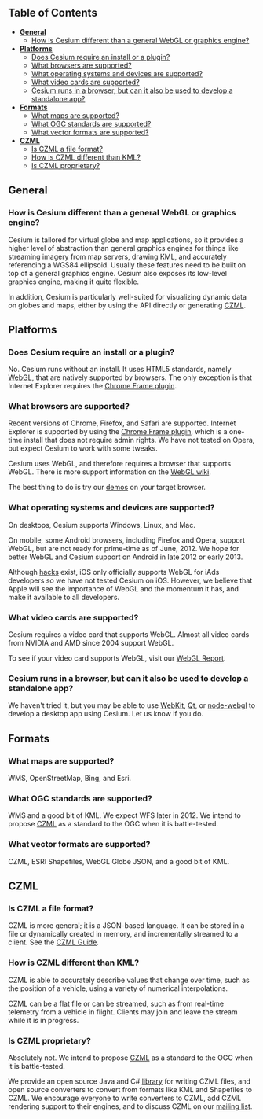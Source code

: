 ## Table of Contents

* [**General**](#general)
	* [How is Cesium different than a general WebGL or graphics engine?](#generalDifference)
* [**Platforms**](#platforms)
	* [Does Cesium require an install or a plugin?](#plugin)
	* [What browsers are supported?](#browsers)
	* [What operating systems and devices are supported?](#OS)
	* [What video cards are supported?](#videoCards)
	* [Cesium runs in a browser, but can it also be used to develop a standalone app?](#standalone)
* [**Formats**](#formats)
	* [What maps are supported?](#maps)
	* [What OGC standards are supported?](#OGC)
	* [What vector formats are supported?](#vectorFormats)
* [**CZML**](#czml)
	* [Is CZML a file format?](#czml_format)
	* [How is CZML different than KML?](#czml_kml)
	* [Is CZML proprietary?](#czml_proprietary)

<a id="general"></a>
## General

<a id="generalDifference"></a>
### How is Cesium different than a general WebGL or graphics engine? 

<!-- TODO: Mention precision -->

Cesium is tailored for virtual globe and map applications, so it provides a higher level of abstraction than general graphics engines for things like streaming imagery from map servers, drawing KML, and accurately referencing a WGS84 ellipsoid.  Usually these features need to be built on top of a general graphics engine.  Cesium also exposes its low-level graphics engine, making it quite flexible.

In addition, Cesium is particularly well-suited for visualizing dynamic data on globes and maps, either by using the API directly or generating [CZML](https://github.com/AnalyticalGraphicsInc/cesium/wiki/Cesium-Language-%28CZML%29-Guide).

<a id="platforms"></a>
## Platforms

<a id="plugin"></a>
### Does Cesium require an install or a plugin?

No.  Cesium runs without an install.  It uses HTML5 standards, namely [WebGL](http://www.khronos.org/webgl/), that are natively supported by browsers.  The only exception is that Internet Explorer requires the [Chrome Frame plugin](http://www.google.com/chromeframe).

<a id="browsers"></a>
### What browsers are supported?

Recent versions of Chrome, Firefox, and Safari are supported.  Internet Explorer is supported by using the [Chrome Frame plugin](http://www.google.com/chromeframe), which is a one-time install that does not require admin rights.  We have not tested on Opera, but expect Cesium to work with some tweaks.

Cesium uses WebGL, and therefore requires a browser that supports WebGL.  There is more support information on the [WebGL wiki](http://www.khronos.org/webgl/wiki/Getting_a_WebGL_Implementation).

The best thing to do is try our [demos](http://cesium.agi.com/) on your target browser.

<a id="OS"></a>
### What operating systems and devices are supported?

On desktops, Cesium supports Windows, Linux, and Mac.

On mobile, some Android browsers, including Firefox and Opera, support WebGL, but are not ready for prime-time as of June, 2012.  We hope for better WebGL and Cesium support on Android in late 2012 or early 2013.

Although [hacks](http://atnan.com/blog/2011/11/03/enabling-and-using-webgl-on-ios/) exist, iOS only officially supports WebGL for iAds developers so we have not tested Cesium on iOS.  However, we believe that Apple will see the importance of WebGL and the momentum it has, and make it available to all developers.

<a id="videoCards"></a>
### What video cards are supported?

Cesium requires a video card that supports WebGL.  Almost all video cards from NVIDIA and AMD since 2004 support WebGL.

To see if your video card supports WebGL, visit our [WebGL Report](http://www.webglreport.com).

<a id="standalone"></a>
### Cesium runs in a browser, but can it also be used to develop a standalone app?

We haven't tried it, but you may be able to use [WebKit](http://www.webkit.org/), [Qt](http://arstechnica.com/business/2012/04/an-in-depth-look-at-qt-5-making-javascript-a-first-class-citizen-for-native-cross-platform-developme/), or [node-webgl](https://github.com/mikeseven/node-webgl) to develop a desktop app using Cesium.  Let us know if you do.

<a id="formats"></a>
## Formats

<a id="maps"></a>
### What maps are supported?

WMS, OpenStreetMap, Bing, and Esri.

<a id="OGC"></a>
### What OGC standards are supported?

WMS and a good bit of KML.  We expect WFS later in 2012.  We intend to propose [CZML](https://github.com/AnalyticalGraphicsInc/cesium/wiki/Cesium-Language-%28CZML%29-Guide) as a standard to the OGC when it is battle-tested.

<a id="vectorFormats"></a>
### What vector formats are supported?

CZML, ESRI Shapefiles, WebGL Globe JSON, and a good bit of KML.

<a id="czml"></a>
## CZML 

<a id="czml_format"></a>
### Is CZML a file format?

CZML is more general; it is a JSON-based language.  It can be stored in a file or dynamically created in memory, and incrementally streamed to a client.  See the [CZML Guide](https://github.com/AnalyticalGraphicsInc/cesium/wiki/Cesium-Language-%28CZML%29-Guide).

<a id="czml_kml"></a>
### How is CZML different than KML?

CZML is able to accurately describe values that change over time, such as the position of a vehicle, using a variety of numerical interpolations.

CZML can be a flat file or can be streamed, such as from real-time telemetry from a vehicle in flight. Clients may join and leave the stream while it is in progress.

<a id="czml_proprietary"></a>
### Is CZML proprietary?

Absolutely not.  We intend to propose [CZML](https://github.com/AnalyticalGraphicsInc/cesium/wiki/Cesium-Language-%28CZML%29-Guide) as a standard to the OGC when it is battle-tested.

We provide an open source Java and C# [library](https://github.com/AnalyticalGraphicsInc/czml-writer) for writing CZML files, and open source converters to convert from formats like KML and Shapefiles to CZML.  We encourage everyone to write converters to CZML, add CZML rendering support to their engines, and to discuss CZML on our [mailing list](https://groups.google.com/forum/#!forum/cesium-dev).